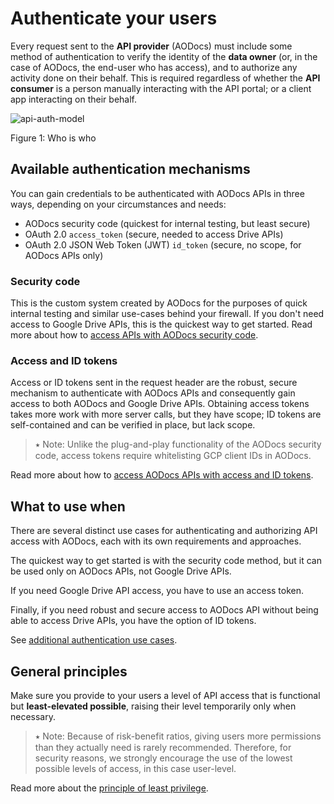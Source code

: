 # Authenticate your users

Every request sent to the **API provider** (AODocs) must include some method of authentication to verify the identity of the **data owner** (or, in the case of AODocs, the end-user who has access), and to authorize any activity done on their behalf. This is required regardless of whether the **API consumer** is a person manually interacting with the API portal; or a client app interacting on their behalf.


![api-auth-model](/img/api-relationship2.png)

Figure 1: Who is who

## Available authentication mechanisms

You can gain credentials to be authenticated with AODocs APIs in three ways, depending on your circumstances and needs:

*   AODocs security code (quickest for internal testing, but least secure)
*   OAuth 2.0 ````access_token```` (secure, needed to access Drive APIs)
*   OAuth 2.0 JSON Web Token (JWT) ````id_token```` (secure, no scope, for AODocs APIs only)


### Security code

This is the custom system created by AODocs for the purposes of quick internal testing and similar use-cases behind your firewall.  If you don't need access to Google Drive APIs, this is the quickest way to get started.  Read more about how to [access APIs with AODocs security code](https://drive.google.com/a/altirnao.com/open?id=1IL9vuBYtJGCqQmX4Ry-PqRrzjTM6QcjUpD7byNFXfJA).


### Access and ID tokens

Access or ID tokens sent in the request header are the robust, secure mechanism to authenticate with AODocs APIs and consequently gain access to both AODocs and Google Drive APIs.   Obtaining access tokens takes more work with more server calls, but they have scope; ID tokens are self-contained and can be verified in place, but lack scope.

> ⭑   Note: Unlike the plug-and-play functionality of the AODocs security code, access tokens require whitelisting GCP client IDs in AODocs.

Read more about how to [access AODocs APIs with access and ID tokens](https://drive.google.com/a/altirnao.com/open?id=1PcdH7RiLibUYj5mEh9EdQ6fpATcENaCy6-Pggo30BaI).


## What to use when

There are several distinct use cases for authenticating and authorizing API access with AODocs, each with its own requirements and approaches.

The quickest way to get started is with the security code method, but it can be used only on AODocs APIs, not Google Drive APIs.

If you need Google Drive API access, you have to use an access token.

Finally, if you need robust and secure access to AODocs API without being able to access Drive APIs, you have the option of ID tokens.

See [additional authentication use cases](https://drive.google.com/a/altirnao.com/open?id=1VN1XZqFUCHNNG7Ya278gFxx4jaIp-6LKAs17JEoedhY).

## General principles

Make sure you provide to your users a level of API access that is functional but **least-elevated possible**, raising their level temporarily only when necessary.

> ⭑   Note: Because of risk-benefit ratios, giving users more permissions than they actually need is rarely recommended.  Therefore, for security reasons, we strongly encourage the use of the lowest possible levels of access, in this case user-level.


Read more about the [principle of least privilege](https://en.wikipedia.org/wiki/Principle_of_least_privilege).
